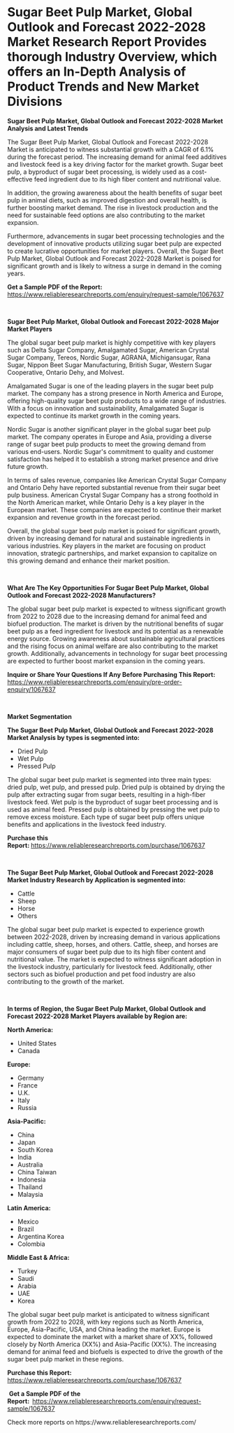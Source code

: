 <p><h1>Sugar Beet Pulp Market, Global Outlook and Forecast 2022-2028 Market Research Report Provides thorough Industry Overview, which offers an In-Depth Analysis of Product Trends and New Market Divisions</h1></p><p><strong>Sugar Beet Pulp Market, Global Outlook and Forecast 2022-2028 Market Analysis and Latest Trends</strong></p>
<p><p>The Sugar Beet Pulp Market, Global Outlook and Forecast 2022-2028 Market is anticipated to witness substantial growth with a CAGR of 6.1% during the forecast period. The increasing demand for animal feed additives and livestock feed is a key driving factor for the market growth. Sugar beet pulp, a byproduct of sugar beet processing, is widely used as a cost-effective feed ingredient due to its high fiber content and nutritional value.</p><p>In addition, the growing awareness about the health benefits of sugar beet pulp in animal diets, such as improved digestion and overall health, is further boosting market demand. The rise in livestock production and the need for sustainable feed options are also contributing to the market expansion.</p><p>Furthermore, advancements in sugar beet processing technologies and the development of innovative products utilizing sugar beet pulp are expected to create lucrative opportunities for market players. Overall, the Sugar Beet Pulp Market, Global Outlook and Forecast 2022-2028 Market is poised for significant growth and is likely to witness a surge in demand in the coming years.</p></p>
<p><strong>Get a Sample PDF of the Report:&nbsp;</strong> <a href="https://www.reliableresearchreports.com/enquiry/request-sample/1067637">https://www.reliableresearchreports.com/enquiry/request-sample/1067637</a></p>
<p>&nbsp;</p>
<p><strong>Sugar Beet Pulp Market, Global Outlook and Forecast 2022-2028 Major Market Players</strong></p>
<p><p>The global sugar beet pulp market is highly competitive with key players such as Delta Sugar Company, Amalgamated Sugar, American Crystal Sugar Company, Tereos, Nordic Sugar, AGRANA, Michigansugar, Rana Sugar, Nippon Beet Sugar Manufacturing, British Sugar, Western Sugar Cooperative, Ontario Dehy, and Molvest.</p><p>Amalgamated Sugar is one of the leading players in the sugar beet pulp market. The company has a strong presence in North America and Europe, offering high-quality sugar beet pulp products to a wide range of industries. With a focus on innovation and sustainability, Amalgamated Sugar is expected to continue its market growth in the coming years.</p><p>Nordic Sugar is another significant player in the global sugar beet pulp market. The company operates in Europe and Asia, providing a diverse range of sugar beet pulp products to meet the growing demand from various end-users. Nordic Sugar's commitment to quality and customer satisfaction has helped it to establish a strong market presence and drive future growth.</p><p>In terms of sales revenue, companies like American Crystal Sugar Company and Ontario Dehy have reported substantial revenue from their sugar beet pulp business. American Crystal Sugar Company has a strong foothold in the North American market, while Ontario Dehy is a key player in the European market. These companies are expected to continue their market expansion and revenue growth in the forecast period.</p><p>Overall, the global sugar beet pulp market is poised for significant growth, driven by increasing demand for natural and sustainable ingredients in various industries. Key players in the market are focusing on product innovation, strategic partnerships, and market expansion to capitalize on this growing demand and enhance their market position.</p></p>
<p>&nbsp;</p>
<p><strong>What Are The Key Opportunities For Sugar Beet Pulp Market, Global Outlook and Forecast 2022-2028 Manufacturers?</strong></p>
<p><p>The global sugar beet pulp market is expected to witness significant growth from 2022 to 2028 due to the increasing demand for animal feed and biofuel production. The market is driven by the nutritional benefits of sugar beet pulp as a feed ingredient for livestock and its potential as a renewable energy source. Growing awareness about sustainable agricultural practices and the rising focus on animal welfare are also contributing to the market growth. Additionally, advancements in technology for sugar beet processing are expected to further boost market expansion in the coming years.</p></p>
<p><strong>Inquire or Share Your Questions If Any Before Purchasing This Report:</strong> <a href="https://www.reliableresearchreports.com/enquiry/pre-order-enquiry/1067637">https://www.reliableresearchreports.com/enquiry/pre-order-enquiry/1067637</a></p>
<p>&nbsp;</p>
<p><strong>Market Segmentation</strong></p>
<p><strong>The Sugar Beet Pulp Market, Global Outlook and Forecast 2022-2028 Market Analysis by types is segmented into:</strong></p>
<p><ul><li>Dried Pulp</li><li>Wet Pulp</li><li>Pressed Pulp</li></ul></p>
<p><p>The global sugar beet pulp market is segmented into three main types: dried pulp, wet pulp, and pressed pulp. Dried pulp is obtained by drying the pulp after extracting sugar from sugar beets, resulting in a high-fiber livestock feed. Wet pulp is the byproduct of sugar beet processing and is used as animal feed. Pressed pulp is obtained by pressing the wet pulp to remove excess moisture. Each type of sugar beet pulp offers unique benefits and applications in the livestock feed industry.</p></p>
<p><strong>Purchase this Report:&nbsp;</strong><a href="https://www.reliableresearchreports.com/purchase/1067637">https://www.reliableresearchreports.com/purchase/1067637</a></p>
<p>&nbsp;</p>
<p><strong>The Sugar Beet Pulp Market, Global Outlook and Forecast 2022-2028 Market Industry Research by Application is segmented into:</strong></p>
<p><ul><li>Cattle</li><li>Sheep</li><li>Horse</li><li>Others</li></ul></p>
<p><p>The global sugar beet pulp market is expected to experience growth between 2022-2028, driven by increasing demand in various applications including cattle, sheep, horses, and others. Cattle, sheep, and horses are major consumers of sugar beet pulp due to its high fiber content and nutritional value. The market is expected to witness significant adoption in the livestock industry, particularly for livestock feed. Additionally, other sectors such as biofuel production and pet food industry are also contributing to the growth of the market.</p></p>
<p>&nbsp;</p>
<p><strong>In terms of Region, the Sugar Beet Pulp Market, Global Outlook and Forecast 2022-2028 Market Players available by Region are:</strong></p>
<p>
    <p> <strong> North America: </strong>
        <ul>
            <li>United States</li>
            <li>Canada</li>
        </ul>
        </p> 
    <p> <strong> Europe: </strong>
        <ul>
            <li>Germany</li>
            <li>France</li>
            <li>U.K.</li>
            <li>Italy</li>
            <li>Russia</li>
        </ul>
        </p> 
    <p> <strong> Asia-Pacific: </strong>
        <ul>
            <li>China</li>
            <li>Japan</li>
            <li>South Korea</li>
            <li>India</li>
            <li>Australia</li>
            <li>China Taiwan</li>
            <li>Indonesia</li>
            <li>Thailand</li>
            <li>Malaysia</li>
        </ul>
        </p> 
    <p> <strong> Latin America: </strong>
        <ul>
            <li>Mexico</li>
            <li>Brazil</li>
            <li>Argentina Korea</li>
            <li>Colombia</li>
        </ul>
        </p> 
    <p> <strong> Middle East & Africa: </strong>
        <ul>
            <li>Turkey</li>
            <li>Saudi</li>
            <li>Arabia</li>
            <li>UAE</li>
            <li>Korea</li>
        </ul>
    </p>
    </p>
<p><p>The global sugar beet pulp market is anticipated to witness significant growth from 2022 to 2028, with key regions such as North America, Europe, Asia-Pacific, USA, and China leading the market. Europe is expected to dominate the market with a market share of XX%, followed closely by North America (XX%) and Asia-Pacific (XX%). The increasing demand for animal feed and biofuels is expected to drive the growth of the sugar beet pulp market in these regions.</p></p>
<p><strong>Purchase this Report: </strong><a href="https://www.reliableresearchreports.com/purchase/1067637">https://www.reliableresearchreports.com/purchase/1067637</a></p>
<p>&nbsp;<strong>Get a Sample PDF of the Report:&nbsp;&nbsp;</strong><a href="https://www.reliableresearchreports.com/enquiry/request-sample/1067637">https://www.reliableresearchreports.com/enquiry/request-sample/1067637</a></p>
<p><strong></strong></p>
<p>Check more reports on https://www.reliableresearchreports.com/</p>